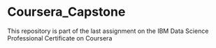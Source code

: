 # Coursera_Capstone
This repository is part of the last assignment on the IBM Data Science Professional Certificate on Coursera
